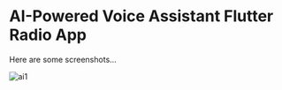 # AI-Powered Voice Assistant Flutter Radio App

Here are some screenshots...

![ai1](https://user-images.githubusercontent.com/57484386/128762339-395617d2-dd5a-4969-a9ca-d3e85a31af9f.png)

